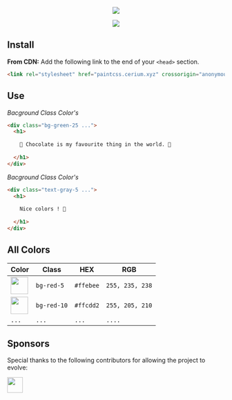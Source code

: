 
<p align="center"> <img src="https://i.imgur.com/caJNU2a.png"> </p>

<p align="center"> <img src="https://i.imgur.com/q7CeTIy.png"> </p>

<h2>Install</h2>
<p><strong>From CDN:</strong> Add the following link to the end of your <code>&lt;head&gt;</code> section.</p>

```html
<link rel="stylesheet" href="paintcss.cerium.xyz" crossorigin="anonymous" />
```


<h2>Use</h2>
<p><em>Bacground Class Color's</em></p>

```html
<div class="bg-green-25 ...">
  <h1>
    
    🥰 Chocolate is my favourite thing in the world. 🍫
    
  </h1>
</div>
```

<p><em>Bacground Class Color's</em></p>

```html
<div class="text-gray-5 ...">
  <h1>
    
    Nice colors ! 🌈
    
  </h1>
</div>
```

<h2>All Colors</h2>

| Color                                                       | Class                | HEX                | RGB                       |
| ---                                                         | ---                 | ---                 | ---                       |
| <img width="40" src="https://i.imgur.com/91TlDMf.png">      | ```bg-red-5```      | ```#ffebee```       | ```255, 235, 238```       |
| <img width="40" src="https://i.imgur.com/SpVf22g.png">      | ```bg-red-10```     | ```#ffcdd2```       | ```255, 205, 210```       |
| ```...```     | ```...```     | ```...```       | ```....```       |



<h2>Sponsors</h2>
<p>Special thanks to the following contributors for allowing the project to evolve:</p>
<a href="https://github.com/Cerium-Team" align="left"> <img width="36" src="https://i.imgur.com/PNzGRIO.png"> </a>
